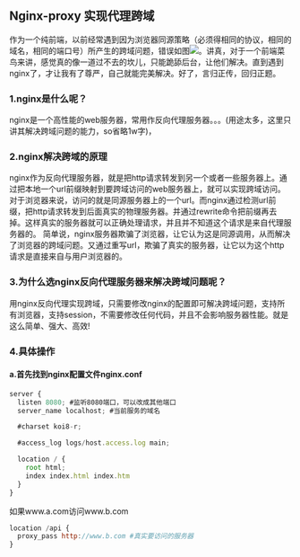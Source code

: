 ## Nginx-proxy 实现代理跨域
作为一个纯前端，以前经常遇到因为浏览器同源策略（必须得相同的协议，相同的域名，相同的端口号）所产生的跨域问题，错误如图![](../Iamge/err.png)。讲真，对于一个前端菜鸟来讲，感觉真的像一道过不去的坎儿，只能跪舔后台，让他们解决。直到遇到nginx了，才让我有了尊严，自己就能完美解决。好了，言归正传，回归正题。
### 1.nginx是什么呢？
 nginx是一个高性能的web服务器，常用作反向代理服务器。。。(用途太多，这里只讲其解决跨域问题的能力，so省略1w字)，
 ### 2.nginx解决跨域的原理
 nginx作为反向代理服务器，就是把http请求转发到另一个或者一些服务器上。通过把本地一个url前缀映射到要跨域访问的web服务器上，就可以实现跨域访问。对于浏览器来说，访问的就是同源服务器上的一个url。而nginx通过检测url前缀，把http请求转发到后面真实的物理服务器。并通过rewrite命令把前缀再去掉。这样真实的服务器就可以正确处理请求，并且并不知道这个请求是来自代理服务器的。
 简单说，nginx服务器欺骗了浏览器，让它认为这是同源调用，从而解决了浏览器的跨域问题。又通过重写url，欺骗了真实的服务器，让它以为这个http请求是直接来自与用户浏览器的。
 ### 3.为什么选nginx反向代理服务器来解决跨域问题呢？
 用nginx反向代理实现跨域，只需要修改nginx的配置即可解决跨域问题，支持所有浏览器，支持session，不需要修改任何代码，并且不会影响服务器性能。就是这么简单、强大、高效!
 ### 4.具体操作
#### a.首先找到nginx配置文件nginx.conf
```javascript
server {
  listen 8080; #监听8080端口，可以改成其他端口
  server_name localhost; #当前服务的域名

  #charset koi8-r;

  #access_log logs/host.access.log main;

  location / {
    root html;
    index index.html index.htm
  }
}
```
如果www.a.com访问www.b.com
```javascript
location /api {
  proxy_pass http://www.b.com #真实要访问的服务器
}
```